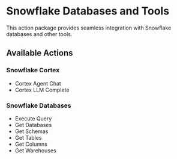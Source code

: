 # Snowflake Databases and Tools

This action package provides seamless integration with Snowflake databases and other tools.

## Available Actions

### Snowflake Cortex
- Cortex Agent Chat
- Cortex LLM Complete

### Snowflake Databases
- Execute Query
- Get Databases
- Get Schemas
- Get Tables
- Get Columns
- Get Warehouses